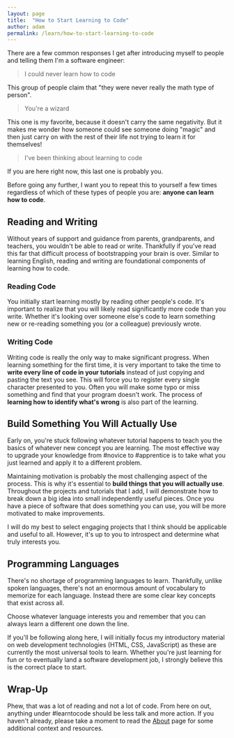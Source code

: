 ```yaml
---
layout: page
title:  "How to Start Learning to Code"
author: adam
permalink: /learn/how-to-start-learning-to-code
---
```


There are a few common responses I get after introducing myself to people and telling them I'm a software engineer:

> I could never learn how to code

This group of people claim that "they were never really the math type of person". 

> You're a wizard

This one is my favorite, because it doesn't carry the same negativity. But it makes me wonder how someone could see someone doing "magic" and then just carry on with the rest of their life not trying to learn it for themselves!

> I've been thinking about learning to code

If you are here right now, this last one is probably you.

Before going any further, I want you to repeat this to yourself a few times regardless of which of these types of people you are: **anyone can learn how to code**. 

## Reading and Writing

Without years of support and guidance from parents, grandparents, and teachers, you wouldn't be able to read or write. Thankfully if you've read this far that difficult process of bootstrapping your brain is over. Similar to learning English, reading and writing are foundational components of learning how to code.

### Reading Code

You initially start learning mostly by reading other people's code. It's important to realize that you will likely read significantly more code than you write. Whether it's looking over someone else's code to learn something new or re-reading something you (or a colleague) previously wrote.

### Writing Code

Writing code is really the only way to make significant progress. When learning something for the first time, it is very important to take the time to **write every line of code in your tutorials** instead of just copying and pasting the text you see.  This will force you to register every single character presented to you. Often you will make some typo or miss something and find that your program doesn't work. The process of **learning how to identify what's wrong** is also part of the learning.

## Build Something You Will Actually Use

Early on, you're stuck following whatever tutorial happens to teach you the basics of whatever new concept you are learning. The most effective way to upgrade your knowledge from #novice to #apprentice is to take what you just learned and apply it to a different problem. 

Maintaining motivation is probably the most challenging aspect of the process. This is why it's essential to **build things that you will actually use**. Throughout the projects and tutorials that I add, I will demonstrate how to break down a big idea into small independently useful pieces. Once you have a piece of software that does something you can use, you will be more motivated to make improvements. 

I will do my best to select engaging projects that I think should be applicable and useful to all. However, it's up to you to introspect and determine what truly interests you. 

## Programming Languages

There's no shortage of programming languages to learn. Thankfully, unlike spoken languages, there's not an enormous amount of vocabulary to memorize for each language. Instead there are some clear key concepts that exist across all. 

Choose whatever language interests you and remember that you can always learn a different one down the line. 

If you'll be following along here, I will initially focus my introductory material on web development technologies (HTML, CSS, JavaScript) as these are currently the most universal tools to learn. Whether you're just learning for fun or to eventually land a software development job, I strongly believe this is the correct place to start.

## Wrap-Up

Phew, that was a lot of reading and not a lot of code. From here on out, anything under #learntocode should be less talk and more action. If you haven't already, please take a moment to read the [About](/about) page for some additional context and resources.